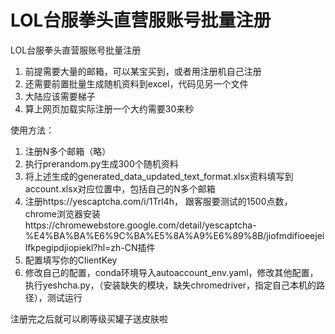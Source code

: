 # LOL台服拳头直营服账号批量注册

LOL台服拳头直营服账号批量注册
1. 前提需要大量的邮箱，可以某宝买到，或者用注册机自己注册
2. 还需要前置批量生成随机资料到excel，代码见另一个文件
3. 大陆应该需要梯子
4. 算上网页加载实际注册一个大约需要30来秒


使用方法：
1. 注册N多个邮箱（略）
2. 执行prerandom.py生成300个随机资料
3. 将上述生成的generated_data_updated_text_format.xlsx资料填写到account.xlsx对应位置中，包括自己的N多个邮箱
4. 注册https://yescaptcha.com/i/1Trl4h， 跟客服要测试的1500点数， chrome浏览器安装https://chromewebstore.google.com/detail/yescaptcha-%E4%BA%BA%E6%9C%BA%E5%8A%A9%E6%89%8B/jiofmdifioeejeilfkpegipdjiopiekl?hl=zh-CN插件
5. 配置填写你的ClientKey
6. 修改自己的配置，conda环境导入autoaccount_env.yaml，修改其他配置，执行yeshcha.py，（安装缺失的模块，缺失chromedriver，指定自己本机的路径），测试运行

注册完之后就可以刷等级买罐子送皮肤啦

